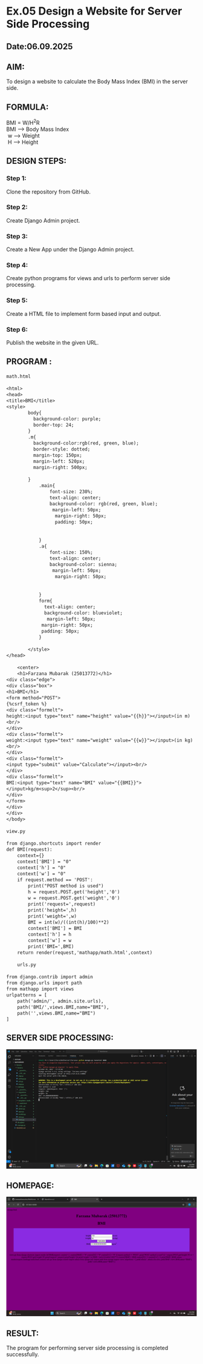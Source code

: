 # Ex.05 Design a Website for Server Side Processing
## Date:06.09.2025

## AIM:
 To design a website to calculate the Body Mass Index (BMI) in the server side.


## FORMULA:
BMI = W/H<sup>2</sup>R
<br> BMI --> Body Mass Index
<br> w --> Weight
<br> H --> Height

## DESIGN STEPS:

### Step 1:
Clone the repository from GitHub.

### Step 2:
Create Django Admin project.

### Step 3:
Create a New App under the Django Admin project.

### Step 4:
Create python programs for views and urls to perform server side processing.

### Step 5:
Create a HTML file to implement form based input and output.

### Step 6:
Publish the website in the given URL.

## PROGRAM :
``` 
math.html

<html> 
<head> 
<title>BMI</title> 
<style>
        body{
          background-color: purple;
          border-top: 24;
        }
        .m{
          background-color:rgb(red, green, blue);
          border-style: dotted;
          margin-top: 150px;
          margin-left: 520px;
          margin-right: 500px;
          
        }
            .main{
                font-size: 230%;
                text-align: center;
                background-color: rgb(red, green, blue);
                 margin-left: 50px;
                  margin-right: 50px;
                  padding: 50px;
                  
                  
            }
            .a{
                font-size: 150%;
                text-align: center;
                background-color: sienna;
                 margin-left: 50px;
                  margin-right: 50px;
                
                 
            }
            form{
              text-align: center;
              background-color: blueviolet;
               margin-left: 50px;
             margin-right: 50px;
             padding: 50px;
            }
           
        </style>
</head> 

    <center>
    <h1>Farzana Mubarak (25013772)</h1>
<div class="edge"> 
<div class="box"> 
<h1>BMI</h1> 
<form method="POST">
{%csrf_token %}
<div class="formelt"> 
height:<input type="text" name="height" value="{{h}}"></input>(in m)<br/> 
</div> 
<div class="formelt"> 
weight:<input type="text" name="weight" value="{{w}}"></input>(in kg)<br/> 
</div> 
<div class="formelt"> 
<input type="submit" value="Calculate"></input><br/> 
</div> 
<div class="formelt"> 
BMI:<input type="text" name="BMI" value="{{BMI}}"></input>kg/m<sup>2</sup><br/> 
</div>
</form>
</div>
</div> 
</body>

view.py

from django.shortcuts import render
def BMI(request): 
    context={} 
    context['BMI'] = "0" 
    context['h'] = "0" 
    context['w'] = "0" 
    if request.method == 'POST': 
        print("POST method is used")
        h = request.POST.get('height','0')
        w = request.POST.get('weight','0')
        print('request=',request) 
        print('height=',h) 
        print('weight=',w) 
        BMI = int(w)/((int(h)/100)**2)
        context['BMI'] = BMI 
        context['h'] = h
        context['w'] = w 
        print('BMI=',BMI) 
    return render(request,'mathapp/math.html',context)

    urls.py
    
from django.contrib import admin 
from django.urls import path 
from mathapp import views 
urlpatterns = [ 
    path('admin/', admin.site.urls), 
    path('BMI/',views.BMI,name="BMI"),
    path('',views.BMI,name="BMI")
]

```


## SERVER SIDE PROCESSING:
![alt text](<Screenshot 2025-10-07 173817.png>)


## HOMEPAGE:
![alt text](<Screenshot 2025-10-07 173648.png>)

## RESULT:
The program for performing server side processing is completed successfully.
